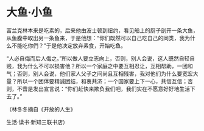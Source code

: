 # 大鱼·小鱼

富兰克林本来是吃素的，后来他由波士顿到纽约，看见船上的厨子剖开一条大鱼，从鱼腹中取出另一条鱼来，于是他想：“你们既然可以自己吃自己的同类，我为什么不能吃你們？”于是他决定放弃素食，开始吃鱼。 

“人必自侮而后人侮之。”所以做人要立志向上，否则，别人会说，这人既然自轻自贱，我为什么不可以损害他？所以一个家庭之中要互相忍让，互相帮助，一团和气；否则，别人会说，他们家人父子之间尚且互相残害，我对他们为什么要宽宏大量？所以一个团体要精诚团结，和衷共济；一个国家要上下一心，共信互信；否则，不啻是发出宣言说：“你们赶快来欺负我们吧，我们实在不愿意好好地生活下去了。” 

（林冬冬摘自《开放的人生》 

生活·读书·新知三联书店）